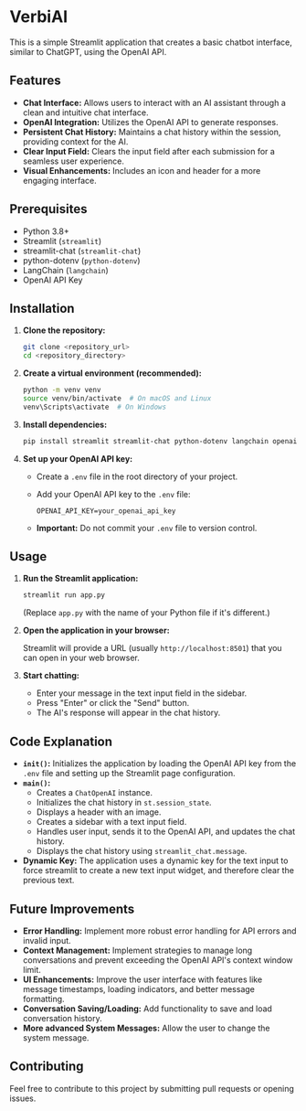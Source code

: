 ﻿# VerbiAI

This is a simple Streamlit application that creates a basic chatbot interface, similar to ChatGPT, using the OpenAI API.

## Features

* **Chat Interface:** Allows users to interact with an AI assistant through a clean and intuitive chat interface.
* **OpenAI Integration:** Utilizes the OpenAI API to generate responses.
* **Persistent Chat History:** Maintains a chat history within the session, providing context for the AI.
* **Clear Input Field:** Clears the input field after each submission for a seamless user experience.
* **Visual Enhancements:** Includes an icon and header for a more engaging interface.

## Prerequisites

* Python 3.8+
* Streamlit (`streamlit`)
* streamlit-chat (`streamlit-chat`)
* python-dotenv (`python-dotenv`)
* LangChain (`langchain`)
* OpenAI API Key

## Installation

1.  **Clone the repository:**

    ```bash
    git clone <repository_url>
    cd <repository_directory>
    ```

2.  **Create a virtual environment (recommended):**

    ```bash
    python -m venv venv
    source venv/bin/activate  # On macOS and Linux
    venv\Scripts\activate  # On Windows
    ```

3.  **Install dependencies:**

    ```bash
    pip install streamlit streamlit-chat python-dotenv langchain openai
    ```

4.  **Set up your OpenAI API key:**

    * Create a `.env` file in the root directory of your project.
    * Add your OpenAI API key to the `.env` file:

        ```
        OPENAI_API_KEY=your_openai_api_key
        ```

    * **Important:** Do not commit your `.env` file to version control.

## Usage

1.  **Run the Streamlit application:**

    ```bash
    streamlit run app.py
    ```

    (Replace `app.py` with the name of your Python file if it's different.)

2.  **Open the application in your browser:**

    Streamlit will provide a URL (usually `http://localhost:8501`) that you can open in your web browser.

3.  **Start chatting:**

    * Enter your message in the text input field in the sidebar.
    * Press "Enter" or click the "Send" button.
    * The AI's response will appear in the chat history.

## Code Explanation

* **`init()`:** Initializes the application by loading the OpenAI API key from the `.env` file and setting up the Streamlit page configuration.
* **`main()`:**
    * Creates a `ChatOpenAI` instance.
    * Initializes the chat history in `st.session_state`.
    * Displays a header with an image.
    * Creates a sidebar with a text input field.
    * Handles user input, sends it to the OpenAI API, and updates the chat history.
    * Displays the chat history using `streamlit_chat.message`.
* **Dynamic Key:** The application uses a dynamic key for the text input to force streamlit to create a new text input widget, and therefore clear the previous text.

## Future Improvements

* **Error Handling:** Implement more robust error handling for API errors and invalid input.
* **Context Management:** Implement strategies to manage long conversations and prevent exceeding the OpenAI API's context window limit.
* **UI Enhancements:** Improve the user interface with features like message timestamps, loading indicators, and better message formatting.
* **Conversation Saving/Loading:** Add functionality to save and load conversation history.
* **More advanced System Messages:** Allow the user to change the system message.

## Contributing

Feel free to contribute to this project by submitting pull requests or opening issues.

